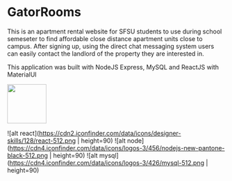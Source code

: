 # GatorRooms

This is an apartment rental website for SFSU students to use during school semeseter to find affordable close distance apartment units close to campus. After signing up, using the direct chat messaging system users can easily contact the landlord of the property they are interested in.


This application was built with NodeJS Express, MySQL and ReactJS with MaterialUI

<img src="https://cdn2.iconfinder.com/data/icons/designer-skills/128/react-512.png" height="90">

![alt react](https://cdn2.iconfinder.com/data/icons/designer-skills/128/react-512.png | height=90) 
![alt node](https://cdn4.iconfinder.com/data/icons/logos-3/456/nodejs-new-pantone-black-512.png | height=90) 
![alt mysql](https://cdn4.iconfinder.com/data/icons/logos-3/426/mysql-512.png | height=90)
